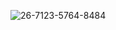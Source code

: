 ![26-7123-5764-8484](https://user-images.githubusercontent.com/101035721/159747555-e6c11e44-506b-4643-8a0a-f353db0fea97.png)